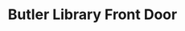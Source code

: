 ---
_date: between 1934 and 2009
derivativo_link: https://derivativo-3.library.columbia.edu/iiif/2/ldpd:341275/
dlc_link: https://dlc.library.columbia.edu/catalog/cul:6q573n5tpb
format: photographs
iiif_json: https://derivativo-3.library.columbia.edu/iiif/2/ldpd:341275/info.json
name: Beals, A. Tennyson
native_jpg: https://derivativo-3.library.columbia.edu/iiif/2/ldpd:341275/full/!768,768/0/native.jpg
shelf_location: Box no. Box 162, Folder no. Folder 13 (Buildings & Grounds - Morningside
  - Butler Library, exterior), Historical Photograph Collection
subjects: Academic libraries; New York (N.Y.); Butler Library
summary: '"View of Butler Library''s main entrance."'
title: Butler Library Front Door
layout: photo-page
---